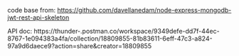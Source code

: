 code base from: https://github.com/davellanedam/node-express-mongodb-jwt-rest-api-skeleton

API doc: https://thunder-.postman.co/workspace/9349defe-dd7f-44ec-8767-1e094383a4fa/collection/18809855-81b83611-6eff-47c3-a824-97a9d6daece9?action=share&creator=18809855
